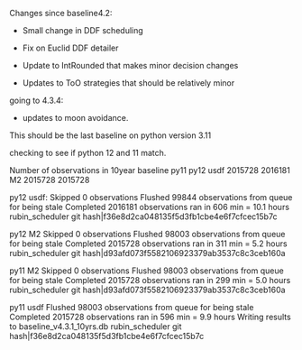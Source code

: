 
Changes since baseline4.2:

* Small change in DDF scheduling
* Fix on Euclid DDF detailer

* Update to IntRounded that makes minor decision changes
* Updates to ToO strategies that should be relatively minor

going to 4.3.4:
* updates to moon avoidance. 






This should be the last baseline on python version 3.11



checking to see if python 12 and 11 match.


Number of observations in 10year baseline
     py11    py12
usdf 2015728  2016181
M2   2015728  2015728



py12 usdf:
Skipped 0 observations
Flushed 99844 observations from queue for being stale
Completed 2016181 observations
ran in 606 min = 10.1 hours
rubin_scheduler git hash|f36e8d2ca048135f5d3fb1cbe4e6f7cfcec15b7c


py12 M2
Skipped 0 observations
Flushed 98003 observations from queue for being stale
Completed 2015728 observations
ran in 311 min = 5.2 hours
rubin_scheduler git hash|d93afd073f5582106923379ab3537c8c3ceb160a

py11 M2
Skipped 0 observations
Flushed 98003 observations from queue for being stale
Completed 2015728 observations
ran in 299 min = 5.0 hours
rubin_scheduler git hash|d93afd073f5582106923379ab3537c8c3ceb160a

py11 usdf
Flushed 98003 observations from queue for being stale
Completed 2015728 observations
ran in 596 min = 9.9 hours
Writing results to  baseline_v4.3.1_10yrs.db
rubin_scheduler git hash|f36e8d2ca048135f5d3fb1cbe4e6f7cfcec15b7c